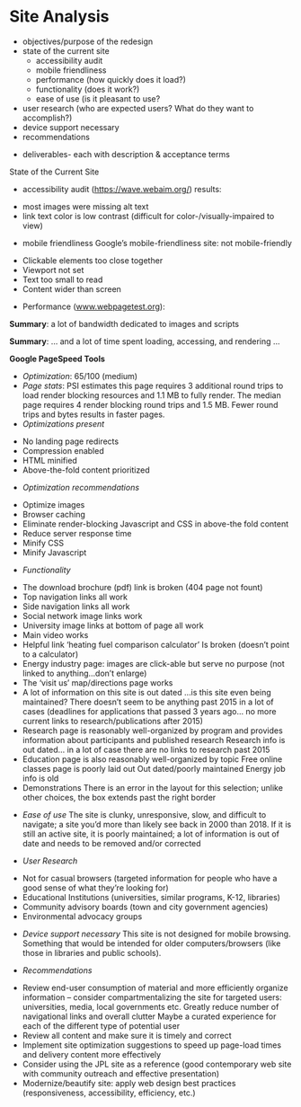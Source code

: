 # Site Analysis

+ objectives/purpose of the redesign
+ state of the current site
  -	accessibility audit
  -	mobile friendliness
  -	performance (how quickly does it load?)
  -	functionality (does it work?)
  -	ease of use (is it pleasant to use?
+	user research (who are expected users? What do they want to accomplish?)
+	device support necessary
+	recommendations
  -	deliverables- each with description & acceptance terms

State of the Current Site
+	accessibility audit
  (https://wave.webaim.org/)  results:
  - most images were missing alt text
  -	link text color is low contrast (difficult for color-/visually-impaired to view)
+	mobile friendliness
  Google’s mobile-friendliness site:  not mobile-friendly
  -	Clickable elements too close together
  -	Viewport not set
  -	Text too small to read
  -	Content wider than screen
+	Performance
  (www.webpagetest.org):
 
**Summary**: a lot of bandwidth dedicated to images and scripts

 

**Summary**: … and a lot of time spent loading, accessing, and rendering … 



**Google PageSpeed Tools**
+	*Optimization*: 65/100 (medium)
+	*Page stats*: PSI estimates this page requires 3 additional round trips to load render blocking resources and 1.1 MB to fully render.     The median page requires 4 render blocking round trips and 1.5 MB. Fewer round trips and bytes results in faster pages.
+	*Optimizations present*
  -	No landing page redirects
  -	Compression enabled
  -	HTML minified
  -	Above-the-fold content prioritized
+	*Optimization recommendations*
  -	Optimize images
  -	Browser caching
  -	Eliminate render-blocking Javascript and CSS in above-the fold content
  -	Reduce server response time
  -	Minify CSS
  -	Minify Javascript

+	*Functionality*
  -	The download brochure (pdf) link is broken (404 page not fount)
  -	Top navigation links all work
  -	Side navigation links all work
  -	Social network image links work
  -	University image links at bottom of page all work
  -	Main video works
  -	Helpful link ‘heating fuel comparison calculator’ Is broken (doesn’t point to a calculator)
  -	Energy industry page: images are click-able but serve no purpose (not linked to anything…don’t enlarge)
  -	The ‘visit us’ map/directions page works
  -	A lot of information on this site is out dated …is this site even being maintained? There doesn’t seem to be anything past 2015 in a     lot of cases (deadlines for applications that passed 3 years ago… no more current links to research/publications after 2015)
  -	Research page is reasonably well-organized by program and provides information about participants and published research
    Research info is out dated… in a lot of case there are no links to research past 2015
  -	Education page is also reasonably well-organized by topic
    Free online classes page is poorly laid out
    Out dated/poorly maintained
    Energy job info is old
  -	Demonstrations
    There is an error in the layout for this selection; unlike other choices, the box extends past the right border

+	*Ease of use*
  The site is clunky, unresponsive, slow, and difficult to navigate; a site you’d more than likely see back in 2000 than 2018. If it is   still an active site, it is poorly maintained; a lot of information is out of date and needs to be removed and/or corrected

+	*User Research*
  -	Not for casual browsers (targeted information for people who have a good sense of what they’re looking for)
  -	Educational Institutions (universities, similar programs, K-12, libraries)
  -	Community advisory boards (town and city government agencies)
  -	Environmental advocacy groups

+	*Device support necessary*
  This site is not designed for mobile browsing. Something that would be intended for older computers/browsers (like those in libraries   and public schools).

+	*Recommendations*
  -	Review end-user consumption of material and more efficiently organize information – consider compartmentalizing the site for 
    targeted users: universities, media, local governments etc. 
    Greatly reduce number of navigational links and overall clutter
    Maybe a curated experience for each of the different type of potential user
  -	Review all content and make sure it is timely and correct
  -	Implement site optimization suggestions to speed up page-load times and delivery content more effectively
  -	Consider using the JPL site as a reference (good contemporary web site with community outreach and effective presentation)
  -	Modernize/beautify site: apply web design best practices (responsiveness, accessibility, efficiency, etc.)


